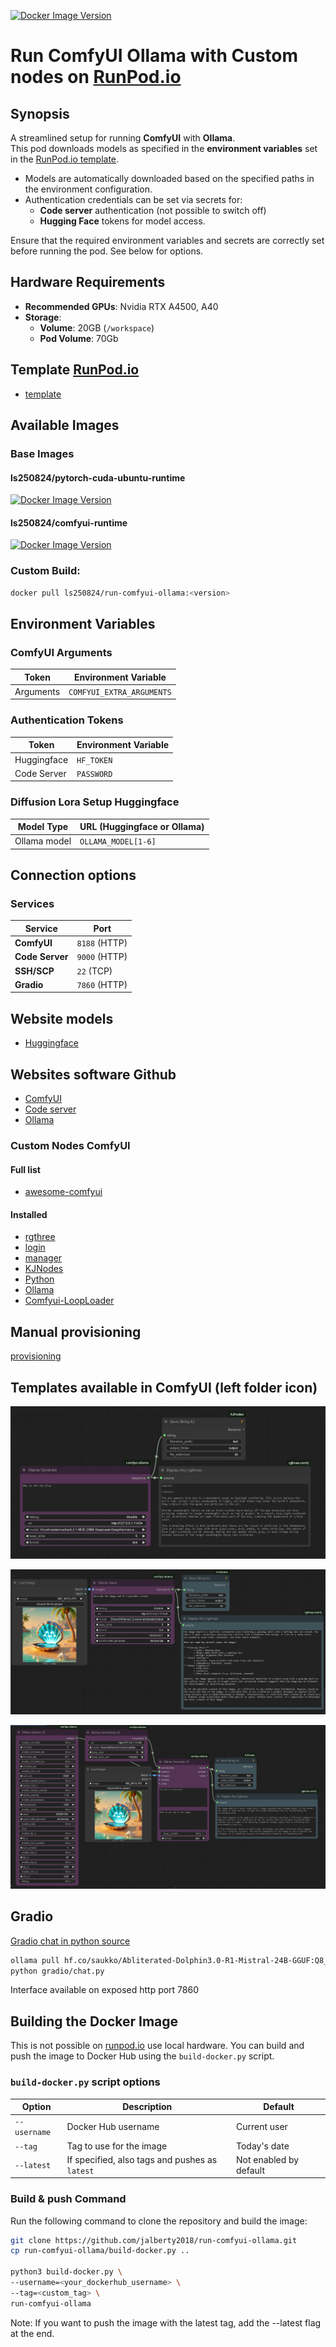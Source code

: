 [![Docker Image Version](https://img.shields.io/docker/v/ls250824/run-comfyui-ollama)](https://hub.docker.com/r/ls250824/run-comfyui-ollama)

# Run ComfyUI Ollama with Custom nodes on [RunPod.io](https://runpod.io?ref=se4tkc5o)

## Synopsis

A streamlined setup for running **ComfyUI** with **Ollama**.  
This pod downloads models as specified in the **environment variables** set in the [RunPod.io template](https://runpod.io/console/deploy?template=hx0q4csn2c&ref=se4tkc5o).  

- Models are automatically downloaded based on the specified paths in the environment configuration.  
- Authentication credentials can be set via secrets for:  
  - **Code server** authentication (not possible to switch off) 
  - **Hugging Face** tokens for model access.  

Ensure that the required environment variables and secrets are correctly set before running the pod.
See below for options.

## Hardware Requirements  
 
- **Recommended GPUs**: Nvidia RTX A4500, A40
- **Storage**:  
  - **Volume**: 20GB (`/workspace`)  
  - **Pod Volume**: 70Gb  

## Template [RunPod.io](https://runpod.io?ref=se4tkc5o)

- [template](https://runpod.io/console/deploy?template=hx0q4csn2c&ref=se4tkc5o)

## Available Images

### Base Images 

#### ls250824/pytorch-cuda-ubuntu-runtime
	
[![Docker Image Version](https://img.shields.io/docker/v/ls250824/pytorch-cuda-ubuntu-runtime)](https://hub.docker.com/r/ls250824/pytorch-cuda-ubuntu-runtime)

#### ls250824/comfyui-runtime

[![Docker Image Version](https://img.shields.io/docker/v/ls250824/comfyui-runtime)](https://hub.docker.com/r/ls250824/comfyui-runtime)

### Custom Build: 

```bash
docker pull ls250824/run-comfyui-ollama:<version>
```

## Environment Variables  

### **ComfyUI Arguments**  

| Token        | Environment Variable     |
|--------------|--------------------------|
| Arguments    | `COMFYUI_EXTRA_ARGUMENTS`|

### **Authentication Tokens**  

| Token        | Environment Variable |
|--------------|----------------------|
| Huggingface  | `HF_TOKEN`           |
| Code Server  | `PASSWORD`           |

### **Diffusion Lora Setup Huggingface**  

| Model Type        | URL (Huggingface or Ollama) |
|-------------------|-----------------------------|
| Ollama model      | `OLLAMA_MODEL[1-6]`         |

## Connection options 

### Services

| Service         | Port          |
|-----------------|---------------| 
| **ComfyUI**     | `8188` (HTTP) |
| **Code Server** | `9000` (HTTP) |
| **SSH/SCP**     | `22`   (TCP)  |
| **Gradio**      | `7860` (HTTP) |

## Website models

- [Huggingface](https://huggingface.co/)

## Websites software Github

- [ComfyUI](https://github.com/comfyanonymous/ComfyUI)
- [Code server](https://github.com/coder/code-server)
- [Ollama](https://github.com/ollama/ollama)

### Custom Nodes ComfyUI 

#### Full list

- [awesome-comfyui](https://awesome-comfyui.rozenlaan.site)

#### Installed

- [rgthree](https://github.com/rgthree/rgthree-comfy)
- [login](https://github.com/liusida/ComfyUI-Login)
- [manager](https://github.com/ltdrdata/ComfyUI-Manager)
- [KJNodes](https://github.com/kijai/ComfyUI-KJNodes)
- [Python](https://github.com/pydn/ComfyUI-to-Python-Extension)
- [Ollama](https://github.com/stavsap/comfyui-ollama)
- [Comfyui-LoopLoader](https://github.com/alessandrozonta/Comfyui-LoopLoader)

## Manual provisioning

[provisioning](provisioning/provisioning.md)

## Templates available in ComfyUI (left folder icon)

![t2t simple](images/ollama-simple.JPG)

![i2t simple](images/ollama-vision-simple.JPG)

![i2t advanced](images/ollama-vision-advanced.JPG)

## Gradio

[Gradio chat in python source](gradio/chat.py)

```bash
ollama pull hf.co/saukko/Abliterated-Dolphin3.0-R1-Mistral-24B-GGUF:Q8_0
python gradio/chat.py
```

Interface available on exposed http port 7860

## Building the Docker Image 

This is not possible on [runpod.io](https://runpod.io?ref=se4tkc5o) use local hardware.
You can build and push the image to Docker Hub using the `build-docker.py` script.

### `build-docker.py` script options

| Option         | Description                                         | Default                |
|----------------|-----------------------------------------------------|------------------------|
| `--username`   | Docker Hub username                                 | Current user           |
| `--tag`        | Tag to use for the image                            | Today's date           |
| `--latest`     | If specified, also tags and pushes as `latest`      | Not enabled by default |

### Build & push Command

Run the following command to clone the repository and build the image:

```bash
git clone https://github.com/jalberty2018/run-comfyui-ollama.git
cp run-comfyui-ollama/build-docker.py ..

python3 build-docker.py \
--username=<your_dockerhub_username> \
--tag=<custom_tag> \ 
run-comfyui-ollama
```

Note: If you want to push the image with the latest tag, add the --latest flag at the end.




